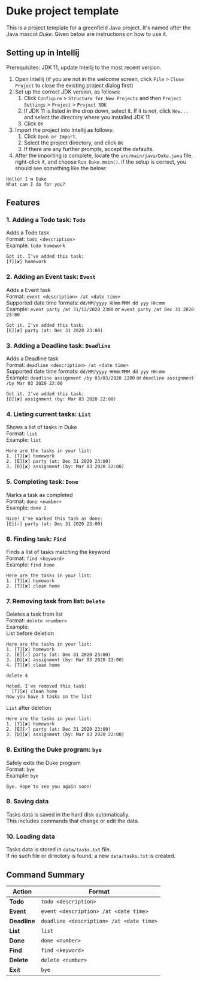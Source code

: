 # Duke project template

This is a project template for a greenfield Java project. It's named after the Java mascot _Duke_. Given below are instructions on how to use it.

## Setting up in Intellij

Prerequisites: JDK 11, update Intellij to the most recent version.

1. Open Intellij (if you are not in the welcome screen, click `File` > `Close Project` to close the existing project dialog first)
1. Set up the correct JDK version, as follows:
   1. Click `Configure` > `Structure for New Projects` and then `Project Settings` > `Project` > `Project SDK`
   1. If JDK 11 is listed in the drop down, select it. If it is not, click `New...` and select the directory where you installed JDK 11
   1. Click `OK`
1. Import the project into Intellij as follows:
   1. Click `Open or Import`.
   1. Select the project directory, and click `OK`
   1. If there are any further prompts, accept the defaults.
1. After the importing is complete, locate the `src/main/java/Duke.java` file, right-click it, and choose `Run Duke.main()`. If the setup is correct, you should see something like the below:
```
Hello! I'm Duke
What can I do for you?
```
## Features

### 1.  Adding a Todo task: `Todo`  
Adds a Todo task  
Format: `todo <description>`  
Example: `todo homework`  
```
Got it. I've added this task:
[T][✘] homework
```

### 2. Adding an Event task: `Event`  
Adds a Event task  
Format: `event <description> /at <date time>`  
Supported date time formats: `dd/MM/yyyy HHmm` `MMM dd yyy HH:mm`  
Example: `event party /at 31/12/2020 2300` or `event party /at Dec 31 2020 23:00`    
```
Got it. I've added this task:
[E][✘] party (at: Dec 31 2020 23:00)
```

### 3. Adding a Deadline task: `Deadline`  
Adds a Deadline task  
Format: `deadline <description> /at <date time>`  
Supported date time formats: `dd/MM/yyyy HHmm` `MMM dd yyy HH:mm`  
Example: `deadline assignment /by 03/03/2020 2200` or `deadline assignment /by Mar 03 2020 22:00`    
```
Got it. I've added this task:
[D][✘] assignment (by: Mar 03 2020 22:00)
```

### 4. Listing current tasks: `List`  
Shows a list of tasks in Duke  
Format: `list`  
Example: `list`  
```
Here are the tasks in your list:
1. [T][✘] homework
2. [E][✘] party (at: Dec 31 2020 23:00)
3. [D][✘] assignment (by: Mar 03 2020 22:00)
```

### 5. Completing task: `Done`  
Marks a task as completed  
Format: `done <number>`  
Example: `done 2`  
```
Nice! I've marked this task as done:
[E][✓] party (at: Dec 31 2020 23:00)
```
### 6. Finding task: `Find`  
Finds a list of tasks matching the keyword  
Format: `find <keyword>`  
Example: `find home`  
```
Here are the tasks in your list:
1. [T][✘] homework
2. [T][✘] clean home
```
### 7. Removing task from list: `Delete`  
Deletes a task from list  
Format: `delete <number>`  
Example:  
List before deletion  
```
Here are the tasks in your list:
1. [T][✘] homework
2. [E][✓] party (at: Dec 31 2020 23:00)
3. [D][✘] assignment (by: Mar 03 2020 22:00)
4. [T][✘] clean home
```
`delete 4`
```
Noted. I've removed this task:
  [T][✘] clean home
Now you have 3 tasks in the list
```
`List` after deletion  
```
Here are the tasks in your list:
1. [T][✘] homework
2. [E][✓] party (at: Dec 31 2020 23:00)
3. [D][✘] assignment (by: Mar 03 2020 22:00)
```
### 8. Exiting the Duke program: `bye`  
Safely exits the Duke program  
Format: `bye`  
Example: `bye`  
```
Bye. Hope to see you again soon!  
```
### 9. Saving data  
Tasks data is saved in the hard disk automatically.  
This includes commands that change or edit the data.  

### 10. Loading data  
Tasks data is stored in `data/tasks.txt` file.   
If no such file or directory is found, a new `data/tasks.txt` is created.  

## Command Summary  
|**Action** | **Format** |
|--------|--------|
| **Todo** | `todo <description>` | 
| **Event** | `event <description> /at <date time>` | 
| **Deadline** | `deadline <description> /at <date time>` |
| **List** | `list` |
| **Done** | `done <number>` |
| **Find** | `find <keyword>` |
| **Delete** | `delete <number>` |
| **Exit** | `bye` |

